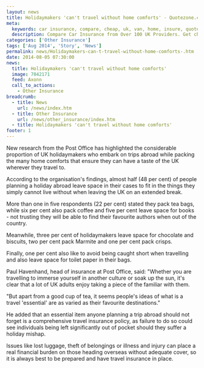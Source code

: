 ```yaml
---
layout: news
title: Holidaymakers 'can't travel without home comforts' - Quotezone.co.uk
meta:
  keywords: car insurance, compare, cheap, uk, van, home, insure, quotes, online, comparison, bike, loans, life
  description: Compare Car Insurance from Over 100 UK Providers. Get cheap quotes online now using our fast, free, secure comparison site
categories: ['Other Insurance']
tags: ['Aug 2014', 'Story', 'News']
permalink: news/Holidaymakers-can-t-travel-without-home-comforts-.htm
date: 2014-08-05 07:30:00
news:
  title: Holidaymakers 'can't travel without home comforts'
  image: 7042171
  feed: Axonn
  call_to_actions:
    - Other Insurance
breadcrumb:
  - title: News
    url: /news/index.htm
  - title: Other Insurance
    url: /news/other_insurance/index.htm
  - title: Holidaymakers 'can't travel without home comforts'
footer: 1
---
```


New research from the Post Office has highlighted the considerable proportion of UK holidaymakers who embark on trips abroad while packing the many home comforts that ensure they can have a taste of the UK wherever they travel to.

According to the organisation&#39;s findings, almost half (48 per cent) of people planning a holiday abroad leave space in their cases to fit in the things they simply cannot live without when leaving the UK on an extended break.

More than one in five respondents (22 per cent) stated they pack tea bags, while six per cent also pack coffee and five per cent leave space for books - not trusting they will be able to find their favourite authors when out of the country.

Meanwhile, three per cent of holidaymakers leave space for chocolate and biscuits, two per cent pack Marmite and one per cent pack crisps.

Finally, one per cent also like to avoid being caught short when travelling and also leave space for toilet paper in their bags.

Paul Havenhand, head of insurance at Post Office, said:&nbsp;&quot;Whether you are travelling to immerse yourself in another culture or soak up the sun, it&#39;s clear that a lot of UK adults enjoy taking a piece of the familiar with them.

&quot;But apart from a good cup of tea, it seems people&#39;s ideas of what is a travel &#39;essential&#39; are as varied as their favourite destinations.&quot;

He added that an essential item anyone planning a trip abroad should not forget is a comprehensive travel insurance policy, as failure to do so could see individuals being left significantly out of pocket should they suffer a holiday mishap.

Issues like lost luggage, theft of belongings or illness and injury can place a real financial burden on those heading overseas without adequate cover, so it is always best to be prepared and have travel insurance in place.
